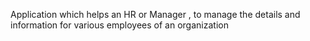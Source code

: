 Application which helps an HR or Manager , to manage the details and information for various employees of an organization
